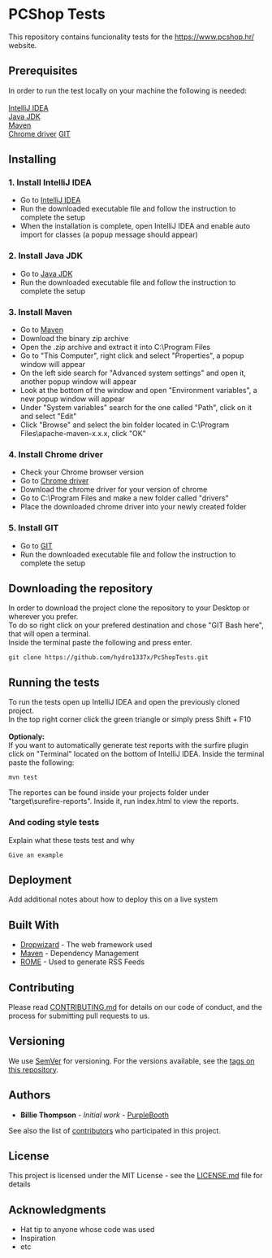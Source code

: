 # PCShop Tests

This repository contains funcionality tests for the https://www.pcshop.hr/ website.

## Prerequisites

In order to run the test locally on your machine the following is needed:<br /> <br />
[IntelliJ IDEA](https://www.jetbrains.com/idea/download/#section=windows)<br />
[Java JDK](https://www.oracle.com/technetwork/java/javase/downloads/jdk8-downloads-2133151.html)<br />
[Maven](https://maven.apache.org/download.cgi)<br />
[Chrome driver](https://chromedriver.chromium.org/)
[GIT](https://git-scm.com/downloads)

## Installing

### 1. Install IntelliJ IDEA

- Go to [IntelliJ IDEA](https://www.jetbrains.com/idea/download/#section=windows)<br />
- Run the downloaded executable file and follow the instruction to complete the setup <br />
- When the installation is complete, open IntelliJ IDEA and enable auto import for classes (a popup message should appear) <br />

### 2. Install Java JDK

- Go to [Java JDK](https://www.oracle.com/technetwork/java/javase/downloads/jdk8-downloads-2133151.html)<br />
- Run the downloaded executable file and follow the instruction to complete the setup <br />

### 3. Install Maven

- Go to [Maven](https://maven.apache.org/download.cgi)<br />
- Download the binary zip archive<br />
- Open the .zip archive and extract it into C:\Program Files<br />
- Go to "This Computer", right click and select "Properties", a popup window will appear<br />
- On the left side search for "Advanced system settings" and open it, another popup window will appear<br />
- Look at the bottom of the window and open "Environment variables", a new popup window will appear<br />
- Under "System variables" search for the one called "Path", click on it and select "Edit"<br />
- Click "Browse" and select the bin folder located in C:\Program Files\apache-maven-x.x.x, click "OK"

### 4. Install Chrome driver

- Check your Chrome browser version<br />
- Go to [Chrome driver](https://chromedriver.chromium.org/)<br />
- Download the chrome driver for your version of chrome<br />
- Go to C:\Program Files and make a new folder called "drivers"<br />
- Place the downloaded chrome driver into your newly created folder<br />

### 5. Install GIT

- Go to [GIT](https://git-scm.com/downloads)<br />
- Run the downloaded executable file and follow the instruction to complete the setup <br />

## Downloading the repository

In order to download the project clone the repository to your Desktop or wherever you prefer.<br />
To do so right click on your prefered destination and chose "GIT Bash here", that will open a terminal.<br />
Inside the terminal paste the following and press enter.<br />
```
git clone https://github.com/hydro1337x/PcShopTests.git
```

## Running the tests

To run the tests open up IntelliJ IDEA and open the previously cloned project. <br />
In the top right corner click the green triangle or simply press Shift + F10<br />
<br />
**Optionaly:**<br />
If you want to automatically generate test reports with the surfire plugin click on "Terminal" located on the bottom of IntelliJ IDEA. Inside the terminal paste the following:<br />
```
mvn test
```
The reportes can be found inside your projects folder under "target\surefire-reports". Inside it, run index.html to view the reports.

### And coding style tests

Explain what these tests test and why

```
Give an example
```

## Deployment

Add additional notes about how to deploy this on a live system

## Built With

* [Dropwizard](http://www.dropwizard.io/1.0.2/docs/) - The web framework used
* [Maven](https://maven.apache.org/) - Dependency Management
* [ROME](https://rometools.github.io/rome/) - Used to generate RSS Feeds

## Contributing

Please read [CONTRIBUTING.md](https://gist.github.com/PurpleBooth/b24679402957c63ec426) for details on our code of conduct, and the process for submitting pull requests to us.

## Versioning

We use [SemVer](http://semver.org/) for versioning. For the versions available, see the [tags on this repository](https://github.com/your/project/tags). 

## Authors

* **Billie Thompson** - *Initial work* - [PurpleBooth](https://github.com/PurpleBooth)

See also the list of [contributors](https://github.com/your/project/contributors) who participated in this project.

## License

This project is licensed under the MIT License - see the [LICENSE.md](LICENSE.md) file for details

## Acknowledgments

* Hat tip to anyone whose code was used
* Inspiration
* etc

